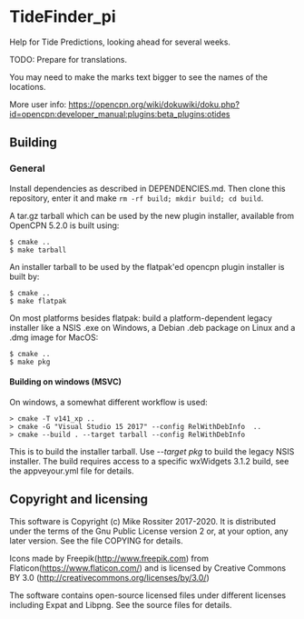 # TideFinder_pi

Help for Tide Predictions, looking ahead for several weeks.

TODO: Prepare for translations.

You may need to make the marks text bigger to see the names of the locations.

More user info: https://opencpn.org/wiki/dokuwiki/doku.php?id=opencpn:developer_manual:plugins:beta_plugins:otides

## Building

### General

Install dependencies as described in DEPENDENCIES.md. Then clone
this repository, enter it and make `rm -rf build; mkdir build; cd build`.

A tar.gz tarball which can be used by the new plugin installer, available
from OpenCPN 5.2.0 is built using:

    $ cmake ..
    $ make tarball

An installer tarball to be used by the flatpak'ed opencpn plugin
installer is built by:

    $ cmake ..
    $ make flatpak

On most platforms besides flatpak: build a platform-dependent legacy
installer like a NSIS .exe on Windows, a Debian .deb package on Linux
and a .dmg image for MacOS:

    $ cmake ..
    $ make pkg

#### Building on windows (MSVC)
On windows, a somewhat different workflow is used:

    > cmake -T v141_xp ..
    > cmake -G "Visual Studio 15 2017" --config RelWithDebInfo  ..
    > cmake --build . --target tarball --config RelWithDebInfo

This is to build the installer tarball. Use _--target pkg_ to build the
legacy NSIS installer. The build requires access to a specific wxWidgets
3.1.2 build, see the appveyour.yml file for details.


## Copyright and licensing

This software is Copyright (c) Mike Rossiter 2017-2020. It is distributed under the terms of the Gnu Public License version 2 or, at your option, any later version. See the file COPYING for details.

Icons made by Freepik(http://www.freepik.com) from Flaticon(https://www.flaticon.com/) and is licensed by Creative Commons BY 3.0 (http://creativecommons.org/licenses/by/3.0/)

The software contains open-source licensed files under different licenses including Expat and Libpng. See the source files for details.


